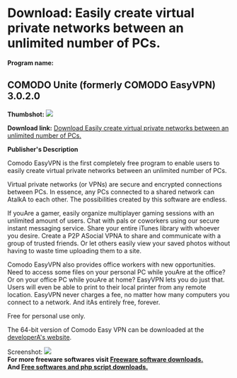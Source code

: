 # Download: Easily create virtual private networks between an unlimited number of PCs.

**Program name:**

## COMODO Unite (formerly COMODO EasyVPN) 3.0.2.0

  
**Thumbshot:** ![](http://www.freewarefiles.com/screenshot/comodoeasyvpn_md.jpg)   
  
**Download link:** [Download Easily create virtual private networks between an unlimited number of PCs.](http://freesoftwares.boysofts.com/Comodo-Unite_program_48757.html)  
  


**Publisher's Description**  
  


Comodo EasyVPN is the first completely free program to enable users to easily create virtual private networks between an unlimited number of PCs. 

Virtual private networks (or VPNs) are secure and encrypted connections between PCs. In essence, any PCs connected to a shared network can AtalkA to each other. The possibilities created by this software are endless. 

If youAre a gamer, easily organize multiplayer gaming sessions with an unlimited amount of users. Chat with pals or coworkers using our secure instant messaging service. Share your entire iTunes library with whoever you desire. Create a P2P ASocial VPNA to share and communicate with a group of trusted friends. Or let others easily view your saved photos without having to waste time uploading them to a site. 

Comodo EasyVPN also provides office workers with new opportunities. Need to access some files on your personal PC while youAre at the office? Or on your office PC while youAre at home? EasyVPN lets you do just that. Users will even be able to print to their local printer from any remote location. EasyVPN never charges a fee, no matter how many computers you connect to a network. And itAs entirely free, forever.

Free for personal use only.

The 64-bit version of Comodo Easy VPN can be downloaded at the [developerA's website](http://easy-vpn.comodo.com/download.html).

  
  
Screenshot: ![](http://www.freewarefiles.com/screenshot/comodoeasyvpn.jpg)   
**For more freeware softwares visit [Freeware software downloads.](http://freesoftwares.boysofts.com/)**   
**And [Free softwares and php script downloads.](http://www.boysofts.com/)**
